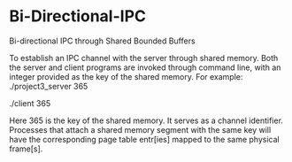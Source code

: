 # Bi-Directional-IPC
Bi-directional IPC through Shared  Bounded Buffers

To establish an IPC channel with the server through shared memory. Both the server and client programs are invoked through command line, with an integer provided as the key of the shared memory. 
For example:
./project3_server 365 

./client 365 

Here 365 is the key of the shared memory. It serves as a channel identifier. Processes that attach a shared memory segment with the same key will have the corresponding page table entr[ies] mapped to the same physical frame[s].
